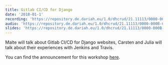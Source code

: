 ```yaml
---
title: Gitlab CI/CD for Django
date: '2018-01-1'
recording: 'https://repository.de.dariah.eu/1.0/dhcrud/21.11113/0000-000B-CAFE-4'
audio: 'https://repository.de.dariah.eu/1.0/dhcrud/21.11113/0000-000B-CAFF-3'
slides: 'https://repository.de.dariah.eu/1.0/dhcrud/21.11113/0000-000B-CB00-0'
---
```


Malte will talk about Gitlab CI/CD for Django websites,
Carsten and Julia will talk about their experiences with Jenkins and Travis.

You can find the announcement for this workshop [here](/2017/12/14/announcing-the-first-virtual-workshop/).
